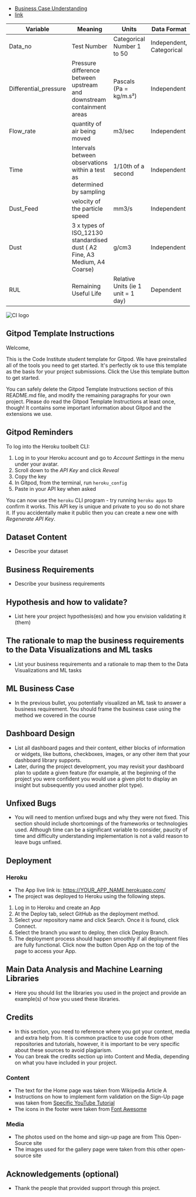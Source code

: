 * <a href="https://docs.google.com/document/d/1PnWhRg7F-0idx_qIOnzNXumI0he5jXNLqjbDqvul9kY/edit?usp=sharing" target="_blank">Business Case Understanding</a>
* [link](https://docs.google.com/document/d/1PnWhRg7F-0idx_qIOnzNXumI0he5jXNLqjbDqvul9kY/edit?usp=sharing{:target="_blank"})

| Variable | Meaning | Units | Data Format | Data Type |
|---|---|---|---|---|
| Data_no | Test Number | Categorical Number 1 to 50 | Independent, Categorical | Integer / Discrete |
 Differential_pressure | Pressure difference between upstream and downstream containment areas | Pascals (Pa = kg/m.s²) | Independent | Floating point / Continuous |
| Flow_rate | quantity of air being moved | m3/sec | Independent | Floating point / Continuous |
| Time | Intervals between observations within a test  as determined by sampling | 1/10th of a second | Independent | Floating point / Discrete (in this case) |
| Dust_Feed | velocity of the particle speed | mm3/s | Independent | Floating point / Continuous |
| Dust | 3 x types of ISO_12130 standardised dust ( A2 Fine, A3 Medium, A4 Coarse) | g/cm3 | Independent | String / Discrete Number |
| RUL | Remaining Useful Life | Relative Units (ie 1 unit = 1 day) | Dependent | Floating point / Continuous | 

![CI logo](https://codeinstitute.s3.amazonaws.com/fullstack/ci_logo_small.png)

## Gitpod Template Instructions

Welcome,

This is the Code Institute student template for Gitpod. We have preinstalled all of the tools you need to get started. It's perfectly ok to use this template as the basis for your project submissions. Click the Use this template button to get started.

You can safely delete the Gitpod Template Instructions section of this README.md file,  and modify the remaining paragraphs for your own project. Please do read the Gitpod Template Instructions at least once, though! It contains some important information about Gitpod and the extensions we use. 

## Gitpod Reminders

To log into the Heroku toolbelt CLI:

1. Log in to your Heroku account and go to *Account Settings* in the menu under your avatar.
2. Scroll down to the *API Key* and click *Reveal*
3. Copy the key
4. In Gitpod, from the terminal, run `heroku_config`
5. Paste in your API key when asked

You can now use the `heroku` CLI program - try running `heroku apps` to confirm it works. This API key is unique and private to you so do not share it. If you accidentally make it public then you can create a new one with _Regenerate API Key_.


## Dataset Content
* Describe your dataset


## Business Requirements
* Describe your business requirements


## Hypothesis and how to validate?
* List here your project hypothesis(es) and how you envision validating it (them) 


## The rationale to map the business requirements to the Data Visualizations and ML tasks
* List your business requirements and a rationale to map them to the Data Visualizations and ML tasks


## ML Business Case
* In the previous bullet, you potentially visualized an ML task to answer a business requirement. You should frame the business case using the method we covered in the course 


## Dashboard Design
* List all dashboard pages and their content, either blocks of information or widgets, like buttons, checkboxes, images, or any other item that your dashboard library supports.
* Later, during the project development, you may revisit your dashboard plan to update a given feature (for example, at the beginning of the project you were confident you would use a given plot to display an insight but subsequently you used another plot type).



## Unfixed Bugs
* You will need to mention unfixed bugs and why they were not fixed. This section should include shortcomings of the frameworks or technologies used. Although time can be a significant variable to consider, paucity of time and difficulty understanding implementation is not a valid reason to leave bugs unfixed.

## Deployment
### Heroku

* The App live link is: https://YOUR_APP_NAME.herokuapp.com/ 
* The project was deployed to Heroku using the following steps.

1. Log in to Heroku and create an App
2. At the Deploy tab, select GitHub as the deployment method.
3. Select your repository name and click Search. Once it is found, click Connect.
4. Select the branch you want to deploy, then click Deploy Branch.
5. The deployment process should happen smoothly if all deployment files are fully functional. Click now the button Open App on the top of the page to access your App.


## Main Data Analysis and Machine Learning Libraries
* Here you should list the libraries you used in the project and provide an example(s) of how you used these libraries.


## Credits 

* In this section, you need to reference where you got your content, media and extra help from. It is common practice to use code from other repositories and tutorials, however, it is important to be very specific about these sources to avoid plagiarism. 
* You can break the credits section up into Content and Media, depending on what you have included in your project. 

### Content 

- The text for the Home page was taken from Wikipedia Article A
- Instructions on how to implement form validation on the Sign-Up page was taken from [Specific YouTube Tutorial](https://www.youtube.com/)
- The icons in the footer were taken from [Font Awesome](https://fontawesome.com/)

### Media

- The photos used on the home and sign-up page are from This Open-Source site
- The images used for the gallery page were taken from this other open-source site



## Acknowledgements (optional)
* Thank the people that provided support through this project.

